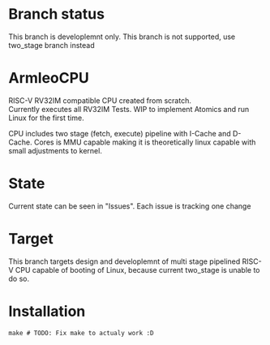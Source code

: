 # Branch status
This branch is developlemnt only. This branch is not supported, use two_stage branch instead


# ArmleoCPU

RISC-V RV32IM compatible CPU created from scratch.  
Currently executes all RV32IM Tests. WIP to implement Atomics and run Linux for the first time.

CPU includes two stage (fetch, execute) pipeline with I-Cache and D-Cache. Cores is MMU capable making it is theoretically linux capable with small adjustments to kernel.


# State
Current state can be seen in "Issues". Each issue is tracking one change


# Target
This branch targets design and developlemnt of multi stage pipelined RISC-V CPU capable of booting of Linux, because current two_stage is unable to do so.

# Installation

```
make # TODO: Fix make to actualy work :D
```
